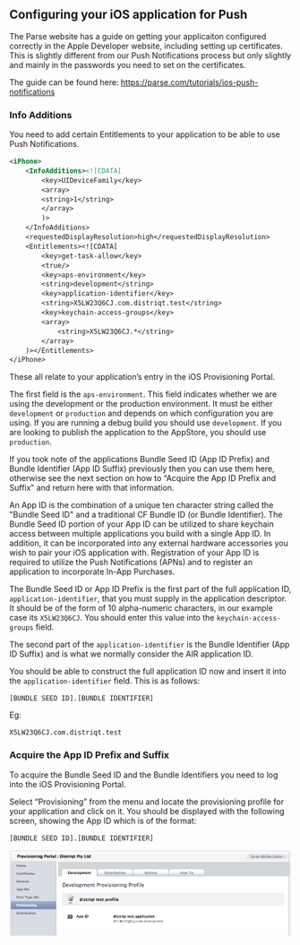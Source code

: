 
## Configuring your iOS application for Push

The Parse website has a guide on getting your applicaiton configured correctly in 
the Apple Developer website, including setting up certificates. This is slightly 
different from our Push Notifications process but only slightly and mainly in the 
passwords you need to set on the certificates.

The guide can be found here: https://parse.com/tutorials/ios-push-notifications

### Info Additions

You need to add certain Entitlements to your application to be able to use Push Notifications.

```xml
<iPhone>
	<InfoAdditions><![CDATA[
		<key>UIDeviceFamily</key>
		<array>
		<string>1</string>
		</array>
		)>
	</InfoAdditions>
	<requestedDisplayResolution>high</requestedDisplayResolution>
	<Entitlements><![CDATA[
		<key>get-task-allow</key>
		<true/>
		<key>aps-environment</key>
		<string>development</string>
		<key>application-identifier</key>
		<string>X5LW23Q6CJ.com.distriqt.test</string>
		<key>keychain-access-groups</key>
		<array>
			<string>X5LW23Q6CJ.*</string>
		</array>
	)></Entitlements>
</iPhone>
```

These all relate to your application’s entry in the iOS Provisioning Portal.

The first field is the `aps-environment`. This field indicates whether we are using the 
development or the production environment. It must be either `development` or `production` 
and depends on which configuration you are using. If you are running a debug build you 
should use `development`. If you are looking to publish the application to the AppStore, 
you should use `production`.

If you took note of the applications Bundle Seed ID (App ID Prefix) and Bundle Identifier 
(App ID Suffix) previously then you can use them here, otherwise see the next section 
on how to “Acquire the App ID Prefix and Suffix” and return here with that information.

An App ID is the combination of a unique ten character string called the "Bundle Seed ID" 
and a traditional CF Bundle ID (or Bundle Identifier). The Bundle Seed ID portion of your
App ID can be utilized to share keychain access between multiple applications you build 
with a single App ID. In addition, it can be incorporated into any external hardware 
accessories you wish to pair your iOS application with. Registration of your App ID is 
required to utilize the Push Notifications (APNs) and to register an application to 
incorporate In-App Purchases.

The Bundle Seed ID or App ID Prefix is the first part of the full application ID, 
`application-identifier`, that you must supply in the application descriptor. It should 
be of the form of 10 alpha-numeric characters, in our example case its `X5LW23Q6CJ`. 
You should enter this value into the `keychain-access-groups` field.

The second part of the `application-identifier` is the Bundle Identifier (App ID Suffix) 
and is what we normally consider the AIR application ID.

You should be able to construct the full application ID now and insert it into the 
`application-identifier` field. This is as follows:

```
[BUNDLE SEED ID].[BUNDLE IDENTIFIER]
```

Eg:

```
X5LW23Q6CJ.com.distriqt.test
```

### Acquire the App ID Prefix and Suffix

To acquire the Bundle Seed ID and the Bundle Identifiers you need to log into the iOS Provisioning Portal.

Select “Provisioning” from the menu and locate the provisioning profile for your application and click on it. You should be displayed with the following screen, showing the App ID which is of the format:

```
[BUNDLE SEED ID].[BUNDLE IDENTIFIER]
```

![](images/pushnotifications-tutorial-apns-acquireappId.png)


